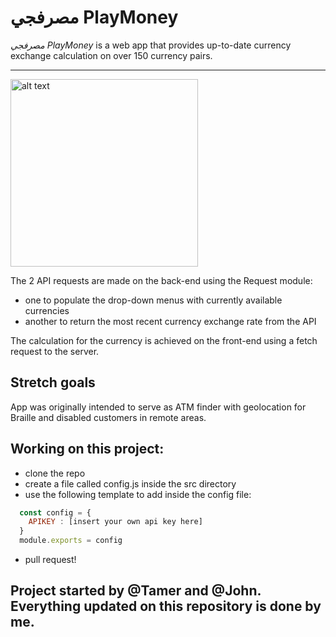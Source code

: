 # مصرفجي PlayMoney

*مصرفجي PlayMoney* is a web app that provides up-to-date currency exchange calculation on over 150 currency pairs.


---




<img src="https://user-images.githubusercontent.com/32282170/55547483-119ef480-56da-11e9-8a6a-46a0830a1ae3.png" alt="alt text" width="300px" height="auto">

The 2 API requests are made on the back-end using the Request module:

* one to populate the drop-down menus with currently available currencies
* another to return the most recent currency exchange rate from the API

The calculation for the currency is achieved on the front-end using a fetch request to the server.

## Stretch goals
App was originally intended to serve as ATM finder with geolocation for Braille and disabled customers in remote areas.

## Working on this project:
- clone the repo
- create a file called config.js inside the src directory
- use the following template to add inside the config file:
```js
  const config = {
    APIKEY : [insert your own api key here]
  }
  module.exports = config
```
- pull request!



## Project started by @Tamer and @John. Everything updated on this repository is done by me.
